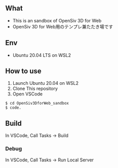 ## What

- This is an sandbox of OpenSiv 3D for Web
- OpenSiv 3D for Web用のテンプレ兼たたき場です

## Env

- Ubuntu 20.04 LTS on WSL2

## How to use

1. Launch Ubuntu 20.04 on WSL2
2. Clone This repository
3. Open VSCode

```
$ cd OpenSiv3DforWeb_sandbox
$ code.
```

## Build

In VSCode, Call Tasks -> Build

### Debug

In VSCode, Call Tasks -> Run Local Server